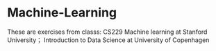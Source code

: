 # Machine-Learning

These are exercises from classs:
CS229 Machine learning at Stanford University；
Introduction to Data Science at University of Copenhagen
